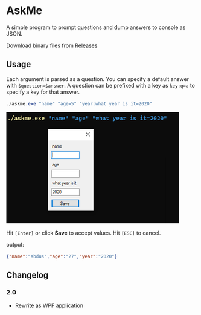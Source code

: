 ﻿# AskMe

A simple program to prompt questions and dump answers to console as JSON.

Download binary files from [Releases](https://github.com/abdusco/askme/releases/latest)

## Usage

Each argument is parsed as a question. You can specify a default answer with `$question=$answer`.
A question can be prefixed with a key as `key:q=a` to specify a key for that answer.

```powershell
./askme.exe "name" "age=5" "year:what year is it=2020"
```

![](askme.png)

Hit `[Enter]` or click **Save** to accept values. Hit `[ESC]` to cancel.

output: 

```json
{"name":"abdus","age":"27","year":"2020"}
```

## Changelog

### 2.0

- Rewrite as WPF application